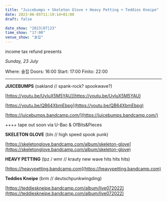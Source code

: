 ```yaml
---
title: "Juicebumps + Skeleton Glove + Heavy Petting + Teddies Kneipe"
date: 2023-06-05T11:19:14+01:00
draft: false

date_show: "2023|07|23"
time_show: "17:00"
venue_show: "술집"
---
```



income tax refund presents

<!-- ![Juicebumps + Skeleton Glove + Heavy Petting + Teddies Kneipe](../../posters/2023-07-23.jpg) -->

*Sunday, 23 July*

Where: 술집
Doors: 16:00
Start: 17:00
Finito: 22:00

----

**JUICEBUMPS** (oakland // spank-rock? spookwave?)


[https://youtu.be/UyIuX5M5YAU](https://youtu.be/UyIuX5M5YAU)

[https://youtu.be/QB64XbmEbpg](https://youtu.be/QB64XbmEbpg)

[https://juicebumps.bandcamp.com/](https://juicebumps.bandcamp.com/)

++++ tape out soon via U-Bac & OfBits&Pieces


**SKELETON GLOVE** (bln // high speed spook punk)

[https://skeletonglove.bandcamp.com/album/skeleton-glove](https://skeletonglove.bandcamp.com/album/skeleton-glove)

**HEAVY PETTING** (lpz / wmr // krauty new wave hits hits hits)

[https://heavypetting.bandcamp.com](https://heavypetting.bandcamp.com)

**Teddies Kneipe** (brm // deutschpunkwingding)

[https://teddieskneipe.bandcamp.com/album/live072022](https://teddieskneipe.bandcamp.com/album/live072022)